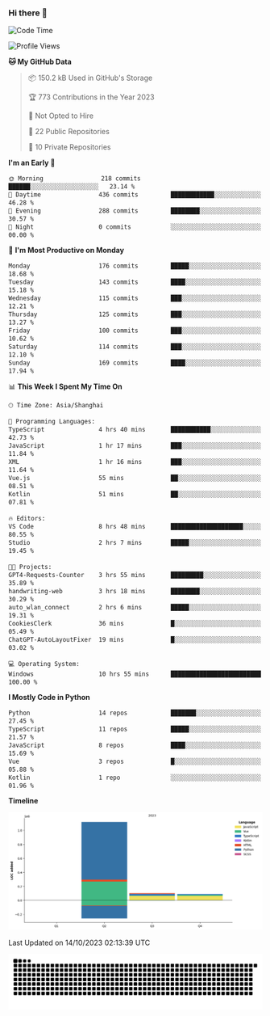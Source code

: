 ### Hi there 👋
<!--START_SECTION:waka-->
![Code Time](http://img.shields.io/badge/Code%20Time-344%20hrs%2028%20mins-blue)

![Profile Views](http://img.shields.io/badge/Profile%20Views-0-blue)

**🐱 My GitHub Data** 

> 📦 150.2 kB Used in GitHub's Storage 
 > 
> 🏆 773 Contributions in the Year 2023
 > 
> 🚫 Not Opted to Hire
 > 
> 📜 22 Public Repositories 
 > 
> 🔑 10 Private Repositories 
 > 
**I'm an Early 🐤** 

```text
🌞 Morning                218 commits         ██████░░░░░░░░░░░░░░░░░░░   23.14 % 
🌆 Daytime                436 commits         ████████████░░░░░░░░░░░░░   46.28 % 
🌃 Evening                288 commits         ████████░░░░░░░░░░░░░░░░░   30.57 % 
🌙 Night                  0 commits           ░░░░░░░░░░░░░░░░░░░░░░░░░   00.00 % 
```
📅 **I'm Most Productive on Monday** 

```text
Monday                   176 commits         █████░░░░░░░░░░░░░░░░░░░░   18.68 % 
Tuesday                  143 commits         ████░░░░░░░░░░░░░░░░░░░░░   15.18 % 
Wednesday                115 commits         ███░░░░░░░░░░░░░░░░░░░░░░   12.21 % 
Thursday                 125 commits         ███░░░░░░░░░░░░░░░░░░░░░░   13.27 % 
Friday                   100 commits         ███░░░░░░░░░░░░░░░░░░░░░░   10.62 % 
Saturday                 114 commits         ███░░░░░░░░░░░░░░░░░░░░░░   12.10 % 
Sunday                   169 commits         ████░░░░░░░░░░░░░░░░░░░░░   17.94 % 
```


📊 **This Week I Spent My Time On** 

```text
🕑︎ Time Zone: Asia/Shanghai

💬 Programming Languages: 
TypeScript               4 hrs 40 mins       ███████████░░░░░░░░░░░░░░   42.73 % 
JavaScript               1 hr 17 mins        ███░░░░░░░░░░░░░░░░░░░░░░   11.84 % 
XML                      1 hr 16 mins        ███░░░░░░░░░░░░░░░░░░░░░░   11.64 % 
Vue.js                   55 mins             ██░░░░░░░░░░░░░░░░░░░░░░░   08.51 % 
Kotlin                   51 mins             ██░░░░░░░░░░░░░░░░░░░░░░░   07.81 % 

🔥 Editors: 
VS Code                  8 hrs 48 mins       ████████████████████░░░░░   80.55 % 
Studio                   2 hrs 7 mins        █████░░░░░░░░░░░░░░░░░░░░   19.45 % 

🐱‍💻 Projects: 
GPT4-Requests-Counter    3 hrs 55 mins       █████████░░░░░░░░░░░░░░░░   35.89 % 
handwriting-web          3 hrs 18 mins       ████████░░░░░░░░░░░░░░░░░   30.29 % 
auto_wlan_connect        2 hrs 6 mins        █████░░░░░░░░░░░░░░░░░░░░   19.31 % 
CookiesClerk             36 mins             █░░░░░░░░░░░░░░░░░░░░░░░░   05.49 % 
ChatGPT-AutoLayoutFixer  19 mins             █░░░░░░░░░░░░░░░░░░░░░░░░   03.02 % 

💻 Operating System: 
Windows                  10 hrs 55 mins      █████████████████████████   100.00 % 
```

**I Mostly Code in Python** 

```text
Python                   14 repos            ███████░░░░░░░░░░░░░░░░░░   27.45 % 
TypeScript               11 repos            █████░░░░░░░░░░░░░░░░░░░░   21.57 % 
JavaScript               8 repos             ████░░░░░░░░░░░░░░░░░░░░░   15.69 % 
Vue                      3 repos             █░░░░░░░░░░░░░░░░░░░░░░░░   05.88 % 
Kotlin                   1 repo              ░░░░░░░░░░░░░░░░░░░░░░░░░   01.96 % 
```



**Timeline**

![Lines of Code chart](https://raw.githubusercontent.com/14790897/14790897/main/assets/bar_graph.png)


 Last Updated on 14/10/2023 02:13:39 UTC
<!--END_SECTION:waka-->

<picture>
  <source media="(prefers-color-scheme: dark)" srcset="https://raw.githubusercontent.com/14790897/14790897/output/github-contribution-grid-snake-dark.svg" />
  <source media="(prefers-color-scheme: light)" srcset="https://raw.githubusercontent.com/14790897/14790897/output/github-contribution-grid-snake.svg" />
  <img alt="github-snake" src="https://raw.githubusercontent.com/14790897/14790897/output/github-contribution-grid-snake.svg" />
</picture>
